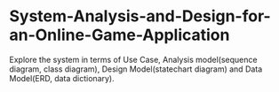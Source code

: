 # System-Analysis-and-Design-for-an-Online-Game-Application
Explore the system in terms of Use Case, Analysis model(sequence diagram, class diagram), Design Model(statechart diagram) and Data Model(ERD, data dictionary).
